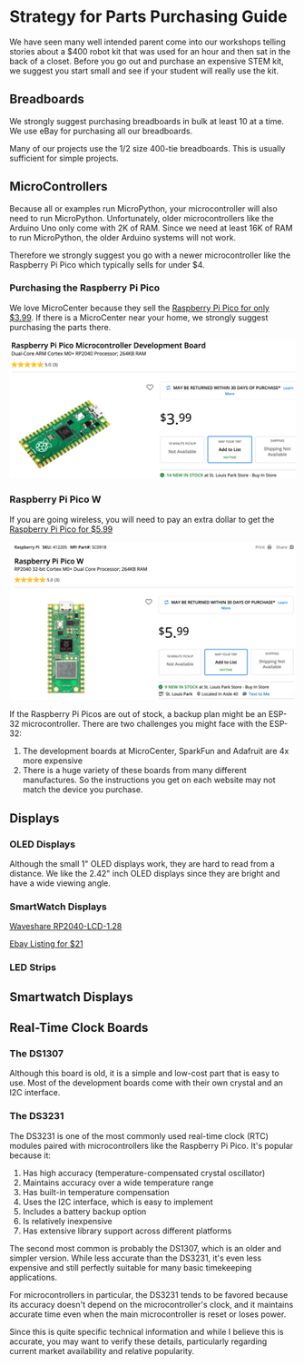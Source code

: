 # Strategy for Parts Purchasing Guide

We have seen many well intended parent come into our workshops telling stories
about a $400 robot kit that was used for an hour and then sat in the back
of a closet.  Before you go out and purchase an expensive STEM kit, we
suggest you start small and see if your student will really use the kit.

## Breadboards

We strongly suggest purchasing breadboards in bulk at least 10 at a time.
We use eBay for purchasing all our breadboards.

Many of our projects use the 1/2 size 400-tie breadboards.  This is usually
sufficient for simple projects.



## MicroControllers

Because all or examples run MicroPython, your microcontroller will also need to run MicroPython.
Unfortunately, older microcontrollers like the Arduino Uno only come with 2K of RAM.  Since we need at least 16K of RAM to run MicroPython, the older Arduino systems will not work.

Therefore we strongly suggest you go with a newer microcontroller like the Raspberry Pi Pico which
typically sells for under $4.

### Purchasing the Raspberry Pi Pico

We love MicroCenter because they sell the [Raspberry Pi Pico for only $3.99](https://www.microcenter.com/product/661033/raspberry-pi-pico-microcontroller-development-board).  If there is a MicroCenter near your home, we strongly suggest purchasing the parts there.  

![Pico](../img/microcenter-pico.png)

### Raspberry Pi Pico W

If you are going wireless, you will need to pay an extra dollar to get the [Raspberry Pi Pico for $5.99](https://www.microcenter.com/product/650108/raspberry-pi-pico-w)

![Pico W](../img/microcenter-pico-w.png)

If the Raspberry Pi Picos are out of stock, a backup plan might be an ESP-32 microcontroller.
There are two challenges you might face with the ESP-32:

1. The development boards at MicroCenter, SparkFun and Adafruit are 4x more expensive
2. There is a huge variety of these boards from many different manufactures.  So the instructions you get on each website may not match the device you purchase.

## Displays

### OLED Displays

Although the small 1" OLED displays work, they are hard to read from a distance.
We like the 2.42" inch OLED displays since they are bright and have a wide viewing angle.

### SmartWatch Displays

[Waveshare RP2040-LCD-1.28](https://www.waveshare.com/wiki/RP2040-LCD-1.28)

[Ebay Listing for $21](https://www.ebay.com/itm/265865445423)

### LED Strips

## Smartwatch Displays

## Real-Time Clock Boards

### The DS1307

Although this board is old, it is a simple and low-cost part that is easy to use.
Most of the development boards come with their own crystal and an I2C interface.

### The DS3231
The DS3231 is one of the most commonly used real-time clock (RTC) modules paired with microcontrollers like the Raspberry Pi Pico. It's popular because it:

1. Has high accuracy (temperature-compensated crystal oscillator)
2. Maintains accuracy over a wide temperature range
3. Has built-in temperature compensation
4. Uses the I2C interface, which is easy to implement
5. Includes a battery backup option
6. Is relatively inexpensive
7. Has extensive library support across different platforms

The second most common is probably the DS1307, which is an older and simpler version. While less accurate than the DS3231, it's even less expensive and still perfectly suitable for many basic timekeeping applications.

For microcontrollers in particular, the DS3231 tends to be favored because its accuracy doesn't depend on the microcontroller's clock, and it maintains accurate time even when the main microcontroller is reset or loses power.

Since this is quite specific technical information and while I believe this is accurate, you may want to verify these details, particularly regarding current market availability and relative popularity.
